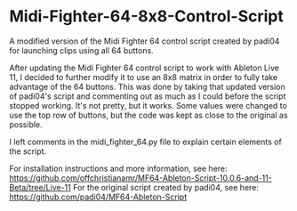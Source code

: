 # Midi-Fighter-64-8x8-Control-Script
A modified version of the Midi Fighter 64 control script created by padi04 for launching clips using all 64 buttons.

After updating the Midi Fighter 64 control script to work with Ableton Live 11, I decided to further modify it to use an 8x8 matrix in order to fully take advantage of the 64 buttons. This was done by taking that updated version of padi04's script and commenting out as much as I could before the script stopped working. It's not pretty, but it works.
Some values were changed to use the top row of buttons, but the code was kept as close to the original as possible.

I left comments in the midi_fighter_64.py file to explain certain elements of the script.

For installation instructions and more information, see here: https://github.com/offchristianamr/MF64-Ableton-Script-10.0.6-and-11-Beta/tree/Live-11
For the original script created by padi04, see here: https://github.com/padi04/MF64-Ableton-Script
